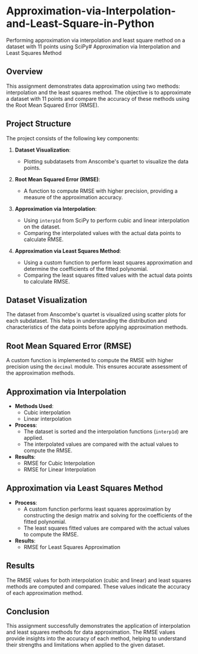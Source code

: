 # Approximation-via-Interpolation-and-Least-Square-in-Python
Performing approximation via interpolation and least square method on a dataset with 11 points using SciPy# Approximation via Interpolation and Least Squares Method

## Overview
This assignment demonstrates data approximation using two methods: interpolation and the least squares method. The objective is to approximate a dataset with 11 points and compare the accuracy of these methods using the Root Mean Squared Error (RMSE).

## Project Structure
The project consists of the following key components:

1. **Dataset Visualization**: 
    - Plotting subdatasets from Anscombe's quartet to visualize the data points.

2. **Root Mean Squared Error (RMSE)**:
    - A function to compute RMSE with higher precision, providing a measure of the approximation accuracy.

3. **Approximation via Interpolation**:
    - Using `interp1d` from SciPy to perform cubic and linear interpolation on the dataset.
    - Comparing the interpolated values with the actual data points to calculate RMSE.

4. **Approximation via Least Squares Method**:
    - Using a custom function to perform least squares approximation and determine the coefficients of the fitted polynomial.
    - Comparing the least squares fitted values with the actual data points to calculate RMSE.

## Dataset Visualization
The dataset from Anscombe's quartet is visualized using scatter plots for each subdataset. This helps in understanding the distribution and characteristics of the data points before applying approximation methods.

## Root Mean Squared Error (RMSE)
A custom function is implemented to compute the RMSE with higher precision using the `decimal` module. This ensures accurate assessment of the approximation methods.

## Approximation via Interpolation
- **Methods Used**: 
    - Cubic interpolation
    - Linear interpolation
- **Process**: 
    - The dataset is sorted and the interpolation functions (`interp1d`) are applied.
    - The interpolated values are compared with the actual values to compute the RMSE.
- **Results**:
    - RMSE for Cubic Interpolation
    - RMSE for Linear Interpolation

## Approximation via Least Squares Method
- **Process**: 
    - A custom function performs least squares approximation by constructing the design matrix and solving for the coefficients of the fitted polynomial.
    - The least squares fitted values are compared with the actual values to compute the RMSE.
- **Results**:
    - RMSE for Least Squares Approximation

## Results
The RMSE values for both interpolation (cubic and linear) and least squares methods are computed and compared. These values indicate the accuracy of each approximation method.

## Conclusion
This assignment successfully demonstrates the application of interpolation and least squares methods for data approximation. The RMSE values provide insights into the accuracy of each method, helping to understand their strengths and limitations when applied to the given dataset.



